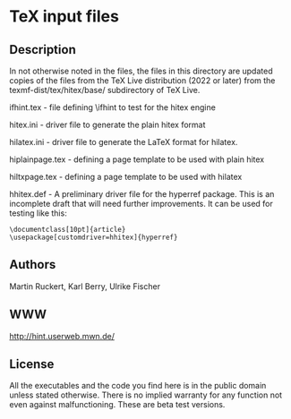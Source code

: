 # TeX input files

## Description
In not otherwise noted in the files, the files in this directory are 
updated copies of the files from the TeX Live distribution (2022 or later)
from the texmf-dist/tex/hitex/base/ subdirectory of TeX Live.

ifhint.tex - file defining \ifhint to test for the hitex engine

hitex.ini - driver file to generate the plain hitex format

hilatex.ini  - driver file to generate the LaTeX format for hilatex.

hiplainpage.tex - defining a page template to be used with plain hitex

hiltxpage.tex - defining a page template to be used with hilatex

hhitex.def - A preliminary driver file for the hyperref package.
This is an incomplete draft that will need further improvements.
It can be used for testing like this:
```
\documentclass[10pt]{article}
\usepackage[customdriver=hhitex]{hyperref}
```


## Authors
Martin Ruckert, Karl Berry, Ulrike Fischer

## WWW
http://hint.userweb.mwn.de/

## License
All the executables and the code you find here is in the public domain unless stated otherwise. There is no implied warranty for any function not even against
malfunctioning. These are beta test versions.

